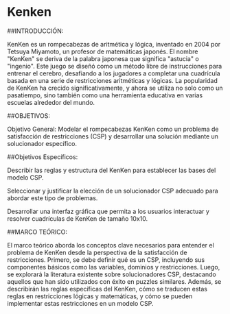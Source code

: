 # Kenken

##INTRODUCCIÓN: 

KenKen es un rompecabezas de aritmética y lógica, inventado en 2004 por Tetsuya Miyamoto, un profesor de matemáticas japonés. El nombre "KenKen" se deriva de la palabra japonesa que significa "astucia" o "ingenio". Este juego se diseñó como un método libre de instrucciones para entrenar el cerebro, desafiando a los jugadores a completar una cuadrícula basada en una serie de restricciones aritméticas y lógicas. La popularidad de KenKen ha crecido significativamente, y ahora se utiliza no solo como un pasatiempo, sino también como una herramienta educativa en varias escuelas alrededor del mundo. 

 

##OBJETIVOS: 

 

Objetivo General: Modelar el rompecabezas KenKen como un problema de satisfacción de restricciones (CSP) y desarrollar una solución mediante un solucionador específico. 

##Objetivos Específicos: 

Describir las reglas y estructura del KenKen para establecer las bases del modelo CSP. 

Seleccionar y justificar la elección de un solucionador CSP adecuado para abordar este tipo de problemas. 

Desarrollar una interfaz gráfica que permita a los usuarios interactuar y resolver cuadrículas de KenKen de tamaño 10x10. 

 

##MARCO TEÓRICO: 

 

El marco teórico aborda los conceptos clave necesarios para entender el problema de KenKen desde la perspectiva de la satisfacción de restricciones. Primero, se debe definir qué es un CSP, incluyendo sus componentes básicos como las variables, dominios y restricciones. Luego, se explorará la literatura existente sobre solucionadores CSP, destacando aquellos que han sido utilizados con éxito en puzzles similares. Además, se describirán las reglas específicas del KenKen, cómo se traducen estas reglas en restricciones lógicas y matemáticas, y cómo se pueden implementar estas restricciones en un modelo CSP. 
